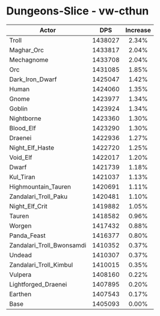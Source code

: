 # Dungeons-Slice - vw-cthun
| Actor | DPS | Increase |
|---|:---:|:---:|
|Troll|1438027|2.34%|
|Maghar_Orc|1433817|2.04%|
|Mechagnome|1433708|2.04%|
|Orc|1431085|1.85%|
|Dark_Iron_Dwarf|1425047|1.42%|
|Human|1424060|1.35%|
|Gnome|1423977|1.34%|
|Goblin|1423924|1.34%|
|Nightborne|1423360|1.30%|
|Blood_Elf|1423290|1.30%|
|Draenei|1422936|1.27%|
|Night_Elf_Haste|1422720|1.25%|
|Void_Elf|1422017|1.20%|
|Dwarf|1421739|1.18%|
|Kul_Tiran|1421037|1.13%|
|Highmountain_Tauren|1420691|1.11%|
|Zandalari_Troll_Paku|1420481|1.10%|
|Night_Elf_Crit|1419882|1.05%|
|Tauren|1418582|0.96%|
|Worgen|1417432|0.88%|
|Panda_Feast|1416377|0.80%|
|Zandalari_Troll_Bwonsamdi|1410352|0.37%|
|Undead|1410307|0.37%|
|Zandalari_Troll_Kimbul|1410015|0.35%|
|Vulpera|1408160|0.22%|
|Lightforged_Draenei|1407895|0.20%|
|Earthen|1407543|0.17%|
|Base|1405093|0.00%|
